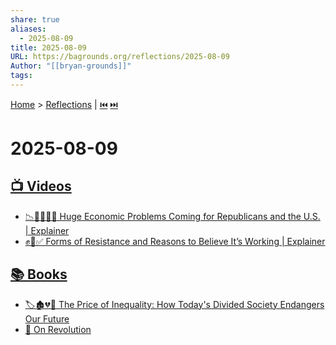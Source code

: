 ```yaml
---
share: true
aliases:
  - 2025-08-09
title: 2025-08-09
URL: https://bagrounds.org/reflections/2025-08-09
Author: "[[bryan-grounds]]"
tags: 
---
```

[Home](../index.md) > [Reflections](./index.md) | [⏮️](./2025-08-08.md) [⏭️](./2025-08-10.md)  
# 2025-08-09  
## [📺 Videos](../videos/index.md)  
- [📉🐘🇺🇸😬 Huge Economic Problems Coming for Republicans and the U.S. | Explainer](../videos/huge-economic-problems-coming-for-republicans-and-the-us-explainer.md)  
- [✊📢✅ Forms of Resistance and Reasons to Believe It’s Working | Explainer](../videos/forms-of-resistance-and-reasons-to-believe-its-working-explainer.md)  
  
## [📚 Books](../books/index.md)  
- [🏷️🏚️💔🏰 The Price of Inequality: How Today's Divided Society Endangers Our Future](../books/the-price-of-inequality-how-todays-divided-society-endangers-our-future.md)  
- [🔄 On Revolution](../books/on-revolution.md)